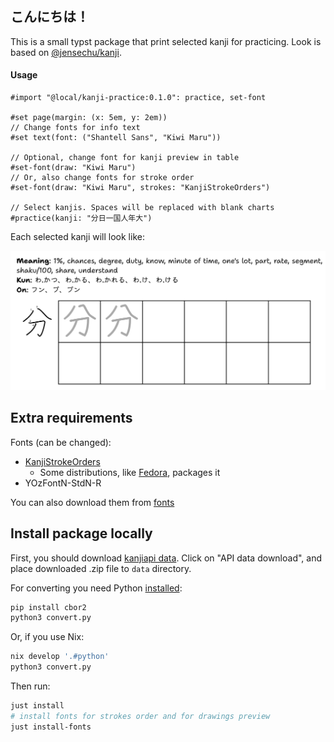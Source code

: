 ## こんにちは！

This is a small typst package that print selected kanji for practicing. Look is based on [@jensechu/kanji](https://github.com/jensechu/kanji).

#### Usage

```typ
#import "@local/kanji-practice:0.1.0": practice, set-font

#set page(margin: (x: 5em, y: 2em))
// Change fonts for info text
#set text(font: ("Shantell Sans", "Kiwi Maru"))

// Optional, change font for kanji preview in table
#set-font(draw: "Kiwi Maru")
// Or, also change fonts for stroke order
#set-font(draw: "Kiwi Maru", strokes: "KanjiStrokeOrders")

// Select kanjis. Spaces will be replaced with blank charts
#practice(kanji: "分日一国人年大")
```

Each selected kanji will look like:

![](docs/typst-screenshot.png)

## Extra requirements

Fonts (can be changed):

- [KanjiStrokeOrders](https://sites.google.com/site/nihilistorguk/)
    - Some distributions, like [Fedora](https://fedoraproject.org/wiki/KanjiStrokeOrders_fonts), packages it
- YOzFontN-StdN-R

You can also download them from [fonts](https://github.com/istudyatuni/kanji-practice/tree/typst/fonts)

## Install package locally

First, you should download [kanjiapi data](https://kanjiapi.dev). Click on "API data download", and place downloaded .zip file to `data` directory. 

For converting you need Python [installed](https://www.python.org):

```py
pip install cbor2
python3 convert.py
```

Or, if you use Nix:

```sh
nix develop '.#python'
python3 convert.py
```

Then run:

```sh
just install
# install fonts for strokes order and for drawings preview
just install-fonts
```
